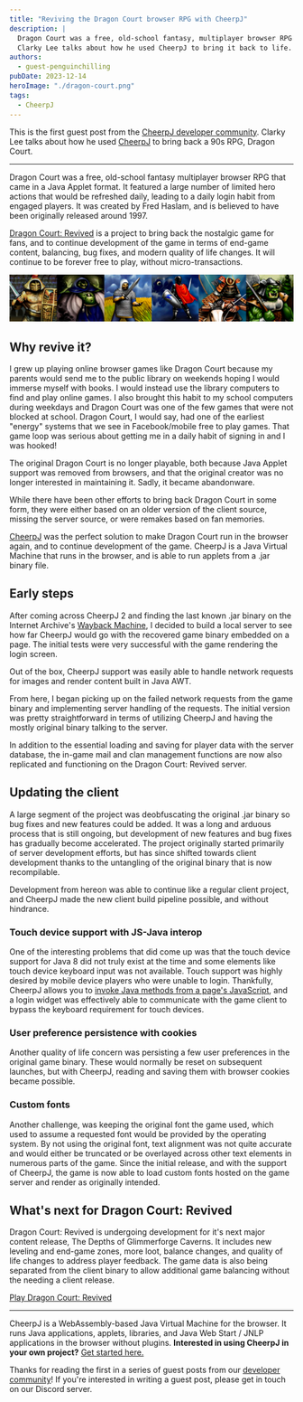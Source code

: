 ```yaml
---
title: "Reviving the Dragon Court browser RPG with CheerpJ"
description: |
  Dragon Court was a free, old-school fantasy, multiplayer browser RPG that came in a Java Applet format but sadly became abandonware.
  Clarky Lee talks about how he used CheerpJ to bring it back to life.
authors:
  - guest-penguinchilling
pubDate: 2023-12-14
heroImage: "./dragon-court.png"
tags:
  - CheerpJ
---
```


This is the first guest post from the [CheerpJ developer community](/cheerpj3/community). Clarky Lee talks about how he used [CheerpJ](/cheerpj3) to bring back a 90s RPG, Dragon Court.

---

Dragon Court was a free, old-school fantasy multiplayer browser RPG that came in a Java Applet format. It featured a large number of limited hero actions that would be refreshed daily, leading to a daily login habit from engaged players. It was created by Fred Haslam, and is believed to have been originally released around 1997.

[Dragon Court: Revived](https://dragoncourt.penguinchilling.com/) is a project to bring back the nostalgic game for fans, and to continue development of the game in terms of end-game content, balancing, bug fixes, and modern quality of life changes. It will continue to be forever free to play, without micro-transactions.

![](./dragon-court-classes.png)

## Why revive it?

I grew up playing online browser games like Dragon Court because my parents would send me to the public library on weekends hoping I would immerse myself with books. I would instead use the library computers to find and play online games. I also brought this habit to my school computers during weekdays and
Dragon Court was one of the few games that were not blocked at school. Dragon Court, I would say, had one of the earliest "energy" systems that we see in Facebook/mobile free to play games. That game loop was serious about getting me in a daily habit of signing in and I was hooked!

The original Dragon Court is no longer playable, both because Java Applet support was removed from browsers, and that the original creator was no longer interested in maintaining it. Sadly, it became abandonware.

While there have been other efforts to bring back Dragon Court in some form, they were either based on an older version of the client source, missing the server source, or were remakes based on fan memories.

[CheerpJ](/cheerpj3) was the perfect solution to make Dragon Court run in the browser again, and to continue development of the game. CheerpJ is a Java Virtual Machine that runs in the browser, and is able to run applets from a .jar binary file.

## Early steps

After coming across CheerpJ 2 and finding the last known .jar binary on the Internet Archive's [Wayback Machine](https://archive.org/web/), I decided to build a local server to see how far CheerpJ would go with the recovered game binary embedded on a page. The initial tests were very successful with the game rendering the login screen.

Out of the box, CheerpJ support was easily able to handle network requests for images and render content built in Java AWT.

From here, I began picking up on the failed network requests from the game binary and implementing server handling of the requests. The initial version was pretty straightforward in terms of utilizing CheerpJ and having the mostly original binary talking to the server.

In addition to the essential loading and saving for player data with the server database, the in-game mail and clan management functions are now also replicated and functioning on the Dragon Court: Revived server.

## Updating the client

A large segment of the project was deobfuscating the original .jar binary so bug fixes and new features could be added. It was a long and arduous process that is still ongoing, but development of new features and bug fixes has gradually become accelerated. The project originally started primarily of server development efforts, but has since shifted towards client development thanks to the untangling of the original binary that is now recompilable.

Development from hereon was able to continue like a regular client project, and CheerpJ made the new client build pipeline possible, and without hindrance.

### Touch device support with JS-Java interop

One of the interesting problems that did come up was that the touch device support for Java 8 did not truly exist at the time and some elements like touch device keyboard input was not available. Touch support was highly desired by mobile device players who were unable to login.
Thankfully, CheerpJ allows you to [invoke Java methods from a page's JavaScript](/cheerpj3/guides/library-mode), and a login widget was effectively able to communicate with the game client to bypass the keyboard requirement for touch devices.

### User preference persistence with cookies

Another quality of life concern was persisting a few user preferences in the original game binary. These would normally be reset on subsequent launches, but with CheerpJ, reading and saving them with browser cookies became possible.

### Custom fonts

Another challenge, was keeping the original font the game used, which used to assume a requested font would be provided by the operating system. By not using the original font, text alignment was not quite accurate and would either be truncated or be overlayed across other text elements in numerous parts of the game. Since the initial release, and with the support of CheerpJ, the game is now able to load custom fonts hosted on the game server and render as originally intended.

## What's next for Dragon Court: Revived

Dragon Court: Revived is undergoing development for it's next major content release, The Depths of Glimmerforge Caverns. It includes new leveling and end-game zones, more loot, balance changes, and quality of life changes to address player feedback. The game data is also being separated from the client binary to allow additional game balancing without the needing a client release.

[Play Dragon Court: Revived](https://dragoncourt.penguinchilling.com/DCourt/Game.html)

---

CheerpJ is a WebAssembly-based Java Virtual Machine for the browser. It runs Java applications, applets, libraries, and Java Web Start / JNLP applications in the browser without plugins. **Interested in using CheerpJ in your own project?** [Get started here.](/cheerpj3)

Thanks for reading the first in a series of guest posts from our [developer community](/cheerpj3/community)! If you're interested in writing a guest post, please get in touch on our Discord server.
